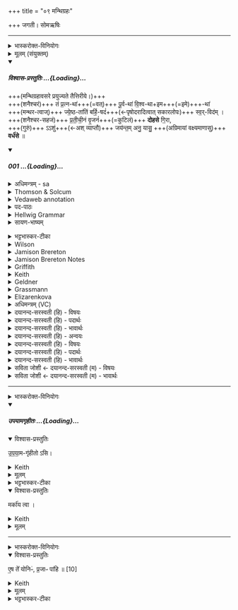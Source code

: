 +++
title = "०९ मन्थिग्रहः"

+++
जगती। सोमऋषिः

_______
<details><summary>भास्करोक्त-विनियोगः</summary>

1मन्थिनं गृह्णाति - तं प्रत्नथेति चतुष्पदया जगत्या ॥ 
</details>
<details><summary>मूलम् (संयुक्तम्)</summary>

तम्प्र॒त्नथा॑ पू॒र्वथा॑ वि॒श्वथे॒मथा᳚ ज्ये॒ष्ठता॑तिम्बर्हि॒षदꣳ॑ सुव॒र्विद॑म्प्र तीची॒नव्ँवृ॒जन॑न्दोहसे गि॒राऽऽशुञ्जय॑न्त॒मनु॒ यासु॒ वर्ध॑से 
</details>
<div class="js_include" includetitle="plain" newlevelforh1="5" title="विश्वास-प्रस्तुतिः" unfilled url="/vedAH_Rk/shAkalam/saMhitA/vishvAsa-prastutiH/05/044/01_taM_pratnathA.md">
<details open><summary><h5>विश्वास-प्रस्तुतिः ...{Loading}...</h5></summary>

+++(मन्थिग्रहावसरे प्रयुज्यते तैत्तिरीये।)+++  
+++(शनैश्चरं)+++ तं प्र॒त्न-था॑+++(=वत्)+++ पू॒र्व-था॑ वि॒श्व-था+इम+++(=इमे)+++-था॑  
+++(मन्थर-त्वाज्)+++ ज्ये॒ष्ठ-ता॑तिं बर्हि॒-षदं॑+++(←पृषोदरादित्वात् सकारलोपः)+++ स्व॒र्-विद॑म् ।  
+++(शनैश्चर-सहजं)+++ प्र॒ती॒ची॒नं वृ॒जनं॑+++(=कुटिलं)+++ **दोहसे** गि॒रा,  
+++(गुरुं)+++ ऽऽशुं+++(←अश् व्याप्तौ)+++ जय॑न्त॒म् अनु॒ यासु॒ +++(अग्रिमायां वक्ष्यमाणासु)+++ **वर्ध॑से** ॥

</details>
</div>
<div class="js_include" includetitle="false" newlevelforh1="5" unfilled url="/vedAH_Rk/shAkalam/saMhitA/sarvASh_TIkAH/05/044/01_taM_pratnathA.md">
<details open><summary><h5>001 ...{Loading}...</h5></summary>
<details><summary>अधिमन्त्रम् - sa</summary>

- देवता - विश्वेदेवाः
- ऋषिः - अवत्सारः, काश्यपः (अन्ये च ऋषयो दृष्टलिङ्गाः)
- छन्दः - जगती
</details>
<details><summary>Thomson & Solcum</summary>

त꣡म् प्रत्न꣡था पूर्व꣡था विश्व꣡थेम꣡था  
ज्येष्ठ꣡तातिम् बर्हिष꣡दं सुवर्वि꣡दम्  
प्रतीचीनं꣡ वृज꣡नं दोहसे गिरा꣡  
आशुं꣡ ज꣡यन्तम् अ꣡नु या꣡सु व꣡र्धसे
</details>
<details><summary>Vedaweb annotation</summary>

_________
**Strata**  
Cretic

_________
**Pāda-label**  
genre M  
genre M  
genre M  
genre M
_________
**Morph**  
imáthā ← imáthā (invariable)  
{}

pratnáthā ← pratnáthā (invariable)  
{}

pūrváthā ← pūrváthā (invariable)  
{}

tám ← sá- ~ tá- (pronoun)  
{case:ACC, gender:M, number:SG}

viśváthā ← viśváthā (invariable)  
{}

barhiṣádam ← barhiṣád- (nominal stem)  
{case:ACC, gender:F, number:SG}

jyeṣṭḥátātim ← jyeṣṭḥátāti- (nominal stem)  
{case:ACC, gender:F, number:SG}

svarvídam ← svarvíd- (nominal stem)  
{case:ACC, gender:M, number:SG}

dohase ← √duh- (root)  
{number:SG, person:2, mood:SBJV, tense:PRS, voice:MED}

girā́ ← gír- ~ gīr- (nominal stem)  
{case:INS, gender:F, number:SG}

pratīcīnám ← pratīcīná- (nominal stem)  
{case:NOM, gender:M, number:SG}

vr̥jánam ← vr̥jána- (nominal stem)  
{case:ACC, gender:M, number:SG}

ánu ← ánu (invariable)  
{}

āśúm ← āśú- (nominal stem)  
{case:ACC, gender:M, number:SG}

jáyantam ← √ji- 1 (root)  
{case:ACC, gender:M, number:SG, tense:PRS, voice:ACT}

várdhase ← √vr̥dh- (root)  
{number:SG, person:2, mood:IND, tense:PRS, voice:MED}

yā́su ← yá- (pronoun)  
{case:LOC, gender:F, number:PL}

</details>
<details><summary>पद-पाठः</summary>

तम् । प्र॒त्नऽथा॑ । पू॒र्वऽथा॑ । वि॒श्वऽथा॑ । इ॒मऽथा॑ । ज्ये॒ष्ठऽता॑तिम् । ब॒र्हि॒ऽसद॑म् । स्वः॒ऽविद॑म् ।  
प्र॒ती॒ची॒नम् । वृ॒जन॑म् । दो॒ह॒से॒ । गि॒रा । आ॒शुम् । जय॑न्तम् । अनु॑ । यासु॑ । वर्ध॑से ॥
</details>
<details><summary>Hellwig Grammar</summary>

-   *tam* ← *tad*
- \[noun\], accusative, singular, masculine
- “this; he,she,it (pers. pron.); respective(a); that; nominative;
    then; particular(a); genitive; instrumental; accusative; there; tad
    \[word\]; dative; once; same.”

_________

- *pratnathā*
- \[adverb\]

_________

- *pūrvathā*
- \[adverb\]

_________

- *viśvathemathā* ← *viśvathā*
- \[adverb\]

_________

- *viśvathemathā* ← *imathā*
- \[adverb\]

_________

- *jyeṣṭhatātim* ← *jyeṣṭhatāti*
- \[noun\], accusative, singular, feminine

_________

- *barhiṣadaṃ* ← *barhiṣadam* ← *barhiṣad*
- \[noun\], accusative, singular, masculine
- “Pitṛ.”

_________

- *svarvidam* ← *svarvid*
- \[noun\], accusative, singular, masculine

_________

- *pratīcīnaṃ* ← *pratīcīnam* ← *pratīcīna*
- \[noun\], accusative, singular, neuter
- “facing.”

_________

- *vṛjanaṃ* ← *vṛjanam* ← *vṛjana*
- \[noun\], accusative, singular, neuter
- “community; settlement.”

_________

- *dohase* ← *duh*
- \[verb noun\]
- “milk.”

_________

- *girāśuṃ* ← *\_* ← *√\_*
- \[?\]
- “\_”

_________

- *jayantam* ← *ji*
- \[verb noun\], accusative, singular
- “overcome; cure; win; conquer; control; win; succeed; remove; beat;
    govern; surpass; suppress.”

_________

- *anu*
- \[adverb\]
- “subsequently; behind; along; towards; because.”

_________

- *yāsu* ← *yad*
- \[noun\], locative, plural, feminine
- “who; which; yat \[pronoun\].”

_________

- *vardhase* ← *vṛdh*
- \[verb\], singular, Present indikative
- “increase; grow; vṛdh; increase; succeed; strengthen; grow up;
    spread.”

_________

</details>
<details><summary>सायण-भाष्यम्</summary>

इयमुत्तरा च द्वे ऐन्द्र्याव् इत्य् आहुः । तत्रोपपत्तिमेवमाहुः । 

तं प्रत्नथा इत्येषा शुक्रा-मन्थिग्रहणे विनियुक्ता । ऐन्द्रौ च शुक्रामन्थिनौ । ' यदैन्द्रं शंसति तेन शुक्रामन्थिना उक्थवन्तौ' ( ऐ. ब्रा. ३. १ ) इति हि ब्राह्मणम् । अध्वर्युसंप्रैषोऽपि भवति । ‘प्रातःप्रातः सवस्य शुक्रवतो मधुश्चुत इन्द्राय सोमान्प्रस्थितान्प्रेष्य' (श. ब्रा. ४. २. १. २३) इति । प्रशास्तृप्रैषश्च भवति ‘होता यक्षदिन्दं प्रातः प्रातःसावस्य' ( आश्व. श्रौ. ५. ५) इत्यादि । ‘प्रस्थिता इन्द्राय सोमाः' इति याज्या चैन्द्री 'इदं ते सोम्यं मधु' ( आश्व. श्रौ. ५. ५ ) इति । तस्माद् ऐन्द्र्यौ ॥ 

**तम्** इन्द्रं **प्रत्नथा** पुरातना यजमाना इव **पूर्वथा** अस्मदीयाः पूर्वे यथा **विश्वथा** विश्वे सर्वे प्राणिनो यथा **इमथा** इमे इदानीं वर्तमानाः यजमानाः । ते यथेन्द्रस्य स्तुत्या फलमलभन्त तद्वद्वयमपि हे अन्तरात्मन् त्वमपि **ज्येष्ठतातिं** ज्येष्ठं **बर्हिषदं** बर्हिषि सीदन्तं **स्वर्विदं** सर्वज्ञं सर्वस्य लम्भयितारं वा **प्रतीचीनं** प्रत्यस्मदभिमुखमञ्चन्तं **वृजनम्** । बलनामैतद्बलवति वर्तते । बलवन्तम् **आशुं** शीघ्रगामिनं व्याप्तं वा **जयन्तं** सर्वमभिभवन्तमिन्द्रं **गिरा** स्तुत्या साधनेन **दोहसे** धुक्ष्व सर्वदा सर्वान् कामान् । इत्यन्तरात्मनः' प्रैषः' । **यासु** स्तुतिषु **वर्धसे** प्रवृद्धो भवसि वर्धयसि वेन्द्रं यया स्तुत्येति । यास्विति व्यत्ययेन बहुवचनम् ॥
꣡</details>
<details><summary>भट्टभास्कर-टीका</summary>

अत्रापि स एवेन्द्रः प्रत्यक्षेण स्तूयते । **प्रत्न**-शब्दः पुराणवचनः । 'प्रगस्य गलोपः' इति व्युत्पादितः । थेत्य् उपमायाम् । 'प्रत्नपूर्वविश्वेमात्थाल् छन्दसि' इति थाल्, लिति प्रत्ययात्पूर्वस्योदात्तत्वम् । **तम्** इत्यत्र त्वां स्तुम इति शेषः । अयमर्थः -

यथा +++(वासिष्ठ-)+++शक्त्य्-आदयः पुराणास् त्वाम् अस्तुवन्, तथा वयमपि त्वां स्तुमः ।  
यथा च ततोपि पूर्वे भृगु-प्रभृतयो मदीयाः पित्रादयो वा त्वाम् अस्तुवन् तथा वयं स्तुमः ।  
यथा विश्वे ऽपि त्वां स्तुवन्ति तथा च स्तुमः ।  
यथा वा इमे वर्तमानास्त्वां स्तुवन्ति तथा स्तुमः ।

कीदृशम् ? **ज्येष्ठ-तातिं** प्रशस्य-तमम् । 'वृकज्येष्ठाभ्याम्' इति स्यार्थिकस्तातिल्प्रत्ययः ।  
बर्हिषि यागे सीदतीति **बर्हि-षदं**, पृषोदरादित्वात् सकारलोपः, 'सत्सूद्विष' इत्यादिना क्विप् ।  
सुवः स्वर्गम् आदित्यं वा वेत्तीति **सुवर्-विदम्** ।

अधुनार्धर्चा ऽन्तरेण स्तुति-हेतुम् आह -  
त्वां खलु **प्रतीचीनं** प्रतीचीनगतिं पराङ्-मुखम् अपि - सामर्थ्यान् मेघम् । 'विभाषाञ्चेरदिक्स्त्रियाम्' इति खः । 

**वृजनं** बलवन्तम् । उभयत्र मत्वर्थीर्योकारः ।  
प्रतीचीना गतिरस्यास्तीति **प्रतीचीनम्** । मत्वर्थीयोकारो लुप्यते ।  
गिरा गर्जित-लक्षणया शब्देन जयन्तं लोकानभिभवन्तम् ।  
**आशुं** शीघ्रं, व्यापकं वा दिगन्तानां । 'कृपावाजि' इत्युण्प्रत्ययः । इर्दृशं मेघं **दोहसे** क्षारयसि । विकरणव्यत्ययेन शप्, स्वरितेत् । य इति वाध्याह्रियते, यस्त्वं धोक्षि तं स्तुमः ।    

क्व पुनस्तुमः? इति चेत्, आह – **यासु** क्रियासु याग-लक्षणासु त्वम् **अनुवर्धसे** अनुक्रमेण वृद्धिं गच्छासि, स्तुत्यनन्तरं वा वृद्धिं गच्छसि, तासु स्तुमः । 

यद्वा - **यासु** स्तुतिषु त्वमनुवर्धसे स्तुतो वृद्धिं गच्छसि तास्स्तुतीः कुर्म इति शेषः । स्तुत्या हि स्तोतव्यो वर्धते, यथा 'वर्धन्तु त्वा सुष्टुतयः' इति । 

यद्वा - ईदृशं मेघं **दोहसे** । कम्? **वृजनं** बलकरम् उदकं **गिरा** गर्जितेनोपलक्षितः ॥
</details>
<details><summary>Wilson</summary>

_________
**English translation:**  

“In like manneer as the ancient (sages), those our predecessors, as all sages, and those of the present period (have obtained their wishes by his praise), so do you by praise extract (my desires) from him who is the oldest and best (of the gods), who is seated on the sacred grass, who is cognizant of heaven, coming to our presence, vigorous, swift, victorious, for by such praises you exalt him.”

_________
**Commentary by Sāyaṇa: Ṛgveda-bhāṣya**  

**Yajus**. 7.12; by such praises you exalt him: Or, anu yāsu vardhase may be applied to **Indra**, you prosper, Indra, by such praises
</details>
<details><summary>Jamison Brereton</summary>

Him—in the primordial way, in the earlier way, in every way, in this way  here—(him who is) preeminence (itself), who sits on the ritual grass  
and finds the sun,  
him facing toward (our) community will you milk out with song, the swift  one conquering (the cows? the waters?), among whom you grow strong.
</details>
<details><summary>Jamison Brereton Notes</summary>

Save for the fronted pronoun tám, this hymn opens with a remarkable series of universalizing adverbs, identically formed with -(á-)thā suffix and linking the current ritual situation (the final one in the series, imáthā ‘in this way here’, a hapax) to that of every time and place: pratnáthā pūrváthā viśváthā. This may give us a foretaste of the poet’s laying bare the underlying identity of the two central ritual substances, fire and soma, and of the service accorded them in the sacrifice.

The poet then, in my opinion, produces a red herring: most of the descriptors found in this vs. could apply to Indra -- esp. āśúṃ jáyantam; cf. āśúṃ jétāram of Indra in VIII.99.7. And most interpreters fall into this trap: as Geldner says in his n. 1, “all commentators” identify tám as Indra -- incl. Geldner himself, Renou, and Oldenberg (Witzel Gotō forego referents). However, both Agni and Soma receive these or similar descriptors elsewhere. Agni and Soma are both located on the ritual grass (Agni: III.14.2, etc.; Soma: I.16.6, etc.); both are called svarvíd- (more often than Indra; Agni: III.3.5, 10, etc.; Soma: VIII.48.15, etc.), jyéṣṭha- (Agni: I.127.2, etc.; Soma: IX.66.16, etc.), and āśú- (Agni: IV.7.4, etc.; Soma: IX.56.1, etc.). Soma is qualified as jáyant- (I.91.21, etc.), and though Agni is not modified by this participle, he is the subject of verbal forms of √ji (e.g., VI.4.4). All of these are, of course, fairly generic characterizations; the point here is that nothing requires us to leap to the conclusion that Indra is the referent.

Another way to approach the question of the referent of tám is to consider what referent is appropriate as an obj. to dohase ‘you will milk’ -- which first may require us to identify the subj. of this 2nd sg. verb (by most lights: Renou takes it as a sigmatic 1st sg., which seems unnec. and doesn’t fit the semantic profile of -se 1st singulars). With Sāyaṇa. and Geldner, I take it as the self-address of the poet, who will perform his milking task ‘with song’ (girā́). The middle of √duh generally takes milk (either real or metaphorical) as its object, and both Agni and Soma can be conceived of as milk products -- the churning of the fire sticks and the pressing of the soma plant both involve physical actions not unlike milking and what is produced is a fluid or something (fire) that behaves rather like one. Indra is not entirely excluded, however; he could be configured as a cow, “milked” with a praise hymn for him to produce goods. However, as I just said, the milk itself, rather than the cow, is the typical obj. of medial √duh, and so the substances fire and/or soma are more likely referents.

Let us now turn to pāda d. This also contains a 2nd sg. med. present, várdhase, in a relative clause whose rel. prn., fem. loc. pl. yā́su, has no possible referent in the rest of the vs. Before turning to that problem, I will first say that I do not consider the 2nd sg. subj. of várdhase to be the same as that of dohase. Instead I think we have switched to the unidentified god/ritual substance referred to by the acc. sg. in the rest of the vs. Although this introduces an interpretational complication, I would point out that in the next vs. (2cd), the god/substance definitely appears in the 2nd person, and note also 8b, which contain a similarly structured rel. cl. … yā́su nā́ma te#, where the 2nd ps. refers to the god/substance. And, most important, the rel. cl. of 1d shows a closer affinity to Agni and Soma than the generic epithets in the rest of the vs. But first we must identify a possible referent or referents for the fem. yā́su.

The standard ploy, which I think is basically correct, is to supply a fem. pl. obj. to jáyantam ‘winning’ -- generally ‘cows’ (Geldner, Renou, Witzel Gotō). Oldenberg suggests rather ‘waters’, which Geldner argues against (n. 1d). Certainly both ‘cows’ and ‘waters’ (both fem. pl.) occur as objects to √ji -- and I see no reason to choose between the two; in fact the reason for not specifying either one is to allow both to be understood, under the neutralizing rel. prn. yā́su. Both Agni and Soma have connections to both cows and waters: Agni is nourished by the streams of ghee (a milk product) poured into the fire, and in a well-known myth he ran away and entered the waters. Soma is mixed with cows’ milk, as is endlessly emphasized in the IXth Maṇḍala, and before soma is pressed, it is soaked in water to swell the stalks. A third possible fem. pl. referent connected with Agni is plants, in which he is invisible and inherent until kindled. Let us consider some passages whose phraseology resembles our own. In II.13.1 ...

apáḥ ... ā́viśad yā́su várdhate Soma, unnamed, “entered the waters among which he grows strong.” (Note the nearly identical rel. cl.) For Agni cf. I.95.5 ... vardhate ...

āsu “he grows strong among/in them” (here prob. = plants); I.141.5 ā́d ín mātṝ́r ā́viśad yā́su ... ví vāvrdhe ̥ “Just after that he entered into his mothers, within whom ....

he grew widely” (again prob. plants; note that vāvṛdhe, as transmitted without accent, is not part of the rel. cl. If the transmitted form is correct). The connection of a fem.

loc. pl. and a form of √vṛdh in these passages is striking, and it is Agni and Soma who participate in this phraseology.

Thus, in my opinion, by the end of the vs. the poet has narrowed down the possible referents and set up the rhetorical situation that will dominate the rest of the hymn: an unidentified masc. sg. referent, who can be simultaneously Agni and Soma, and a set of fem. pl. attendants, likewise unidentified, who are connected to the masculine figure.
</details>
<details><summary>Griffith</summary>

As in the first old times, as all were wont, as now, he draweth forth the power turned hitherward with song,  
     The Princedom throned on holy grass, who findeth light, swift, conquering in the' plants wherein he waxeth strong.
</details>
<details><summary>Keith</summary>

Him, as aforetime, as of old, as always, as now,  
The prince, who hath his seat on the strew and knoweth the heaven,  
The favouring, the strong, thou milkest with thy speech,  
The swift who is victor in those among whom thou dost wax.
</details>
<details><summary>Geldner</summary>

Aus ihm, dem Barhissitzer, dem Sonnenfinder, sollst du wie in früherer Zeit, wo die Vorfahren, wie alle, wie die Gegenwärtigen den Vorrang für uns und hinwiederum einen Opferbund mit dem Loblied herausmelken und ein Rennpferd, das Kühe gewinnt, an denen du nach und nach reich wirst.
</details>
<details><summary>Grassmann</summary>

Auf alte Art, auf frühere Art, auf alle Art, auf diese Art melkst du [Indra] aus diesem [Soma], der auf die Streu gestellt ist, und Glück verschafft, dir Oberherrschaft und Kraftfülle, aus dem hergewandten durch Hülfe des Liedes, aus dem scharfen, der die [Säfte] gewinnt, an denen du erstarkst.
</details>
<details><summary>Elizarenkova</summary>

Наподобие древних, наподобие прежних, наподобие всех, наподобие этих (теперешних)  
(Ты должен подоить) верховного владыку, (того, кто сидит) на жертвенной соломе, кто находит небо!  
Ты должен подоить (его) с помощью хвалебной песни, чтобы он повернулся к (нашей) общине,  
(Этого) быстрого, завоевывающего (коров), от которых ты будешь укрепляться.
</details>
<details><summary>अधिमन्त्रम् (VC)</summary>

- विश्वेदेवा:
- अत्रिः
- याजुषीपङ्क्ति
- पञ्चमः
</details>
<details><summary>दयानन्द-सरस्वती (हि) - विषयः</summary>

अब पन्द्रह ऋचावाले चवालीसवें सूक्त का प्रारम्भ है, उसके प्रथम मन्त्र में सूर्यरूपता से राजगुणों को कहते हैं ॥
</details>
<details><summary>दयानन्द-सरस्वती (हि) - पदार्थः</summary>

पदार्थान्वयभाषाः -  हे राजन् ! जो आप (गिरा) वाणी से (प्रत्नथा) पुराने के सदृश (पूर्वथा) पूर्व के सदृश (विश्वथा) सम्पूर्ण संसार के सदृश (इमथा) इसके सदृश (ज्येष्ठतातिम्) जेठे ही को (बर्हिषदम्) उत्तम आसन वा अन्तरिक्ष में स्थित होनेवाले (स्वर्विदम्) सुख को जानते जिससे उस (प्रतीचीनम्) हम लोगों के सम्मुख प्राप्त होते हुए (वृजनम्) बल को तथा (आशुम्) शीघ्रकारी संग्राम को (जयन्तम्) जीतते हुए को (दोहसे) पूर्ण करते हो (तम्) उन आपको और (यासु) जिनमें (अनु, वर्धसे) वृद्धि को प्राप्त होते हो, उन सेनाओं और उन प्रजाओं की हम लोग निरन्तर वृद्धि करें ॥१॥
</details>
<details><summary>दयानन्द-सरस्वती (हि) - भावार्थः</summary>

भावार्थभाषाः -  इस मन्त्र में उपमालङ्कार है। हे मनुष्यो ! जो प्राचीन रीति से प्राचीन उत्तम राजाओं के तुल्य पिता के सदृश राज्य का उत्तम प्रकार पालन करके पूर्ण बलयुक्त सेना को कर शीघ्र विजय को प्राप्त हुई प्रजाओं को सुख के अनुकूल वर्त्तावें, उन्हीं को उत्तम अधिकार में नियुक्त करिये, जिससे राजा और प्रजा का निरन्तर सुख बढ़े ॥१॥
</details>
<details><summary>दयानन्द-सरस्वती (हि) - अन्वयः</summary>

अन्वय:  हे राजन् ! यस्त्वं गिरा प्रत्नथा पूर्वथा विश्वथेमथा ज्येष्ठतातिं बर्हिषदं स्वर्विदं प्रतीचीनं वृजनमाशुं जयन्तं दोहसे तं त्वां यास्वनु वर्धसे ताः सेना प्रजाश्च वयं सततं वर्धयेम ॥१॥
</details>
<details><summary>दयानन्द-सरस्वती (हि) - विषयः</summary>

अथ सूर्यरूपतया राजगुणानाह ॥
</details>
<details><summary>दयानन्द-सरस्वती (हि) - पदार्थः</summary>

पदार्थान्वयभाषाः -  (तम्) (प्रत्नथा) प्रत्नमिव (पूर्वथा) पूर्वमिव (विश्वथा) विश्वमिव (इमथा) इममिव (ज्येष्ठतातिम्) ज्येष्ठमेव (बर्हिषदम्) बर्हिष्युत्तमासनेऽन्तरिक्षे वा सीदन्तम् (स्वर्विदम्) स्वः सुखं विदन्ति येन तम् (प्रतीचीनम्) अस्मान् प्रत्यभिमुखं प्राप्नुवन्तम् (वृजनम्) बलम् (दोहसे) पिपरसि (गिरा) वाण्या (आशुम्) शीघ्रकारिणं सङ्ग्रामम् (जयन्तम्) विजयमानम् (अनु) (यासु) (वर्धसे) ॥१॥
</details>
<details><summary>दयानन्द-सरस्वती (हि) - भावार्थः</summary>

भावार्थभाषाः -  अत्रोपमालङ्कारः । हे मनुष्या ! ये सनातनरीत्या पूर्वोत्तमराजवत्पितृवद् राष्ट्रं सम्पाल्य पूर्णबलां सेनां कृत्वा सद्योविजयमानाः प्रजाः सुखानुकूला वर्त्तयन्तु तानेवोत्तमाऽधिकारे नियोजयत यतो राजप्रजानां सततं सुखं वर्धेत ॥१॥
</details>
<details><summary>सविता जोशी ← दयानन्द-सरस्वती (म) - विषयः</summary>

या सूक्तात सूर्य, मेघ व विद्वानांच्या गुणांचे वर्णन असल्यामुळे या सूक्ताच्या अर्थाची पूर्वसूक्तार्थाबरोबर संगती जाणावी.
</details>
<details><summary>सविता जोशी ← दयानन्द-सरस्वती (म) - भावार्थः</summary>

भावार्थभाषाः -  या मंत्रात उपमालंकार आहे. हे माणसांनो! जे प्राचीन उत्तम राजांप्रमाणे, पित्याप्रमाणे राज्याचे पालन चांगल्या प्रकारे करून तात्काळ विजय प्राप्त करणाऱ्या बलवान सेनेद्वारे प्रजेच्या सुखासाठी झटतात त्यांनाच उत्तम पदावर नियुक्त करावे. ज्यामुळे राजा व प्रजेचे सुख वाढेल. ॥ १ ॥
</details>
</details>
</div>  

_______
<details><summary>भास्करोक्त-विनियोगः</summary>

इमामनुद्रुत्योपयामगृहीतोसि मर्काय त्वेति गृह्णाति ॥

</details>
<div class="js_include" includetitle="false" newlevelforh1="5" unfilled url="/vedAH_yajuH/taittirIyam/saMhitA/yajuH/sarva-prastutiH/1/4_somAbhiShavAdi/03_antaryAmagrahaH/upayAmagRhItaH.md">
<details open><summary><h5>उपयामगृहीतः ...{Loading}...</h5></summary>
<details open><summary>विश्वास-प्रस्तुतिः</summary>

उ॒प॒या॒म-गृ॑हीतो ऽसि।
</details>
<details><summary>Keith</summary>

Thou art taken with a support/ foundation.
</details>
<details><summary>मूलम्</summary>

उ॒प॒या॒मगृ॑हीतोऽसि।
</details>
<details><summary>भट्टभास्कर-टीका</summary>

उपयम्यन्ते स्वात्मन्येव नियम्यन्ते भूतजातान्यस्मिन् अभिन्नेधिकरणे इत्युपयामः पृथ्वी । 'इयं वा उपयामः' इति ब्राह्मणम् । 'हलश्च' इति घञ्, थाथादिस्वरेणान्तोदात्तत्वम् । तेन गृहीतस्त्वमसि ; कोन्यस्त्वां गृहीतुं क्षम इति भावः ; पृथिव्यापो गृहीष्यामीतिवत् । 'तृतीया कर्मणि' इति पूर्वपदप्रकृतिस्वरत्वम् । यद्वा - उपयामार्थं पृथिव्यर्थं गृहीतोसीति ; हे सोम ।   

ननु 'स्वाहा त्वा सुभवस्सूर्याय' इति मन्त्रवर्णनात् सूर्यदेवत्यः कथं पृथिवीदेवत्यः स्यात् ? नैतद्देवताभिधानं ; पृथिवीवासिनां प्रजानां यागद्वारेण स्थित्यर्थं गृहीतोसीति स्तूयते । यद्वा - पृथिव्यपि देवतैवास्य 'उपयामगृहीतोसीत्याहादितिदेवत्यास्तेन' इति, अदितिः पृथ्वी । 'चतुर्थी' इति योगविभागात्समासः । 'क्ते च' इति पूर्वपदप्रकृतिस्वरत्वम् । 'इयं वा उपयामस्तस्मादिमां प्रजा अनु प्रजायन्ते' इति ब्राह्मणम् ॥

________________

उपयामगृहीतोसीति व्याख्यातम् । 'इयं वा उपयामः' तयैव गृहीतोसीति ।
</details>
</details>
</div>
<details open><summary>विश्वास-प्रस्तुतिः</summary>

मर्का॑य त्वा ।
</details>
<details><summary>Keith</summary>

to Marka thee!
</details>
<details><summary>मूलम्</summary>

मर्का॑य त्वा ।
</details>

_______
<details><summary>भास्करोक्त-विनियोगः</summary>

2एष ते योनिः प्रजाः पाहीति सादयति ॥ 
</details>
<details open><summary>विश्वास-प्रस्तुतिः</summary>

ए॒ष ते᳚ योनिᳶ॑, प्र॒जाᳶ पा॑हि ॥ [10]  
</details>
<details><summary>Keith</summary>

This is thy birth place; guard offspring.
</details>
<details><summary>मूलम्</summary>

ए॒ष ते᳚ योनिᳶ॑ प्र॒जाᳶ पा॑हि ॥ [10]  
</details>
<details><summary>भट्टभास्कर-टीका</summary>

प्रजाः यजमानस्य स्वभूतास्सर्वा वा ॥

इति चतुर्थे नवमः ॥  
</details>
